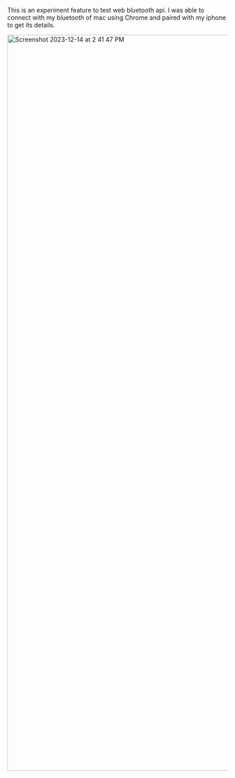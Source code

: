 This is an experiment feature to test web bluetooth api.
I was able to connect with my bluetooth of mac using Chrome and paired with my iphone to get its details.

<img width="1680" alt="Screenshot 2023-12-14 at 2 41 47 PM" src="https://github.com/maxy4u/web-bluetooth-api/assets/6682288/101b020d-a1ee-4dd4-816e-c7fffd660fda">
